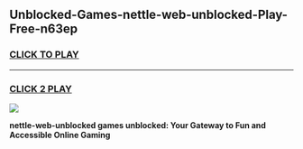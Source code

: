 
## Unblocked-Games-nettle-web-unblocked-Play-Free-n63ep
<h3>
<a href="https://premium76.site?title=nettle-web-unblocked&ref=23A">CLICK TO PLAY</a></h3>
<hr>

<h3>
<a href="https://premium76.site?title=nettle-web-unblocked&ref=23A">CLICK 2 PLAY</a>
  
</h3>

<a href="https://premium76.site?title=nettle-web-unblocked&ref=23A"><img src="https://clearcache.store/games.png"></a>


**nettle-web-unblocked games unblocked: Your Gateway to Fun and Accessible Online Gaming**
